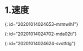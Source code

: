 # 1.速度
{: id="20201014024653-mrmwlh1"}

{: id="20201014024702-mda02ti"}

{: id="20201014024624-svotfdg"}
